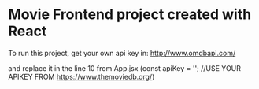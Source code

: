 # Movie Frontend project created with React 
To run this project, get your own api key in:
http://www.omdbapi.com/


and replace it in the line 10 from App.jsx (const apiKey = ''; //USE YOUR APIKEY  FROM https://www.themoviedb.org/) 
